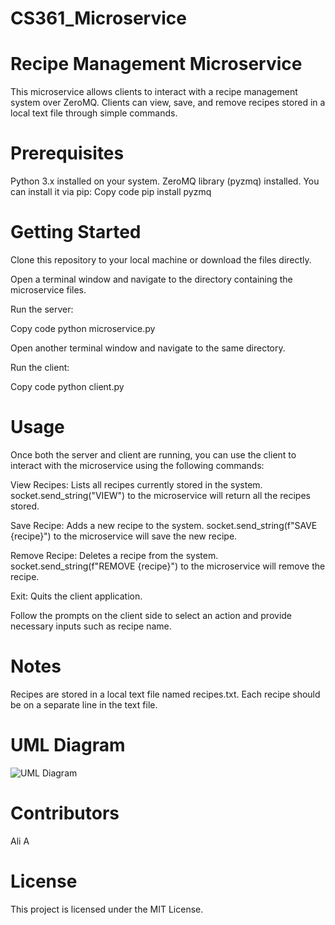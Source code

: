 # CS361_Microservice
# Recipe Management Microservice
This microservice allows clients to interact with a recipe management system over ZeroMQ. Clients can view, save, and remove recipes stored in a local text file through simple commands.

# Prerequisites
Python 3.x installed on your system.
ZeroMQ library (pyzmq) installed. You can install it via pip:
Copy code
pip install pyzmq

# Getting Started
Clone this repository to your local machine or download the files directly.

Open a terminal window and navigate to the directory containing the microservice files.

Run the server:

Copy code python microservice.py

Open another terminal window and navigate to the same directory.

Run the client:

Copy code
python client.py

# Usage
Once both the server and client are running, you can use the client to interact with the microservice using the following commands:

View Recipes: Lists all recipes currently stored in the system.
socket.send_string("VIEW") to the microservice will return all the recipes stored.


Save Recipe: Adds a new recipe to the system.
socket.send_string(f"SAVE {recipe}") to the microservice will save the new recipe.

Remove Recipe: Deletes a recipe from the system.
socket.send_string(f"REMOVE {recipe}") to the microservice will remove the recipe.

Exit: Quits the client application.

Follow the prompts on the client side to select an action and provide necessary inputs such as recipe name.

# Notes
Recipes are stored in a local text file named recipes.txt.
Each recipe should be on a separate line in the text file.

# UML Diagram
![UML Diagram](https://github.com/ali616csayed/CS361_Microservice/assets/91701542/132e145b-b411-4c50-89a0-62082b0d5d58)


# Contributors
Ali A

# License
This project is licensed under the MIT License.


